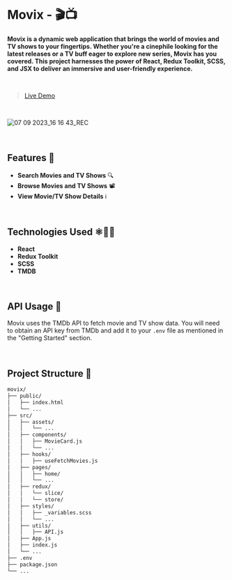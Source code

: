 # Movix - 🎬📺
**Movix is a dynamic web application that brings the world of movies and TV shows to your fingertips. Whether you're a cinephile looking for the latest releases or a TV buff eager to explore new series, Movix has you covered. This project harnesses the power of React, Redux Toolkit, SCSS, and JSX to deliver an immersive and user-friendly experience.**

<br>

>[Live Demo](movix-ten-blue.vercel.app)

<br>

![07 09 2023_16 16 43_REC](https://github.com/vivek-chhabra/Movix/assets/105328667/c99391bf-791c-40c2-85ad-42fff66f4fa3)

<br>

## Features 🚀

- **Search Movies and TV Shows** 🔍
- **Browse Movies and TV Shows** 📽️
- **View Movie/TV Show Details** ℹ️

<br>

## Technologies Used ⚛️🧰🎨

- **React**
- **Redux Toolkit**
- **SCSS**
- **TMDB**

<br>

## API Usage 🔑

Movix uses the TMDb API to fetch movie and TV show data. You will need to obtain an API key from TMDb and add it to your `.env` file as mentioned in the "Getting Started" section.

<br>

## Project Structure 📂

```bash
movix/
├── public/
│   ├── index.html
│   └── ...
├── src/
│   ├── assets/
│   │   └── ...
│   ├── components/
│   │   ├── MovieCard.js
│   │   └── ...
│   ├── hooks/
│   │   ├── useFetchMovies.js
│   ├── pages/
│   │   ├── home/
│   │   └── ...
│   ├── redux/
│   │   └── slice/
│   │   └── store/
│   ├── styles/
│   │   ├── _variables.scss
│   │   └── ...
│   ├── utils/
│   │   ├── API.js
│   ├── App.js
│   ├── index.js
│   └── ...
├── .env
├── package.json
└── ...
```
